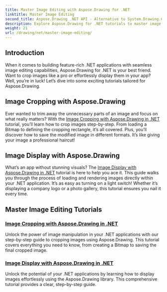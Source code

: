```yaml
---
title: Master Image Editing with Aspose.Drawing for .NET
linktitle: Master Image Editing
second_title: Aspose.Drawing .NET API - Alternative to System.Drawing.Common
description: Explore Aspose.Drawing for .NET tutorials to master image editing, cropping, and display in .NET applications with step-by-step guides.
weight: 21
url: /drawing/net/master-image-editing/
---
```

## Introduction

When it comes to building feature-rich .NET applications with seamless image editing capabilities, Aspose.Drawing for .NET is your best friend. Want to crop images like a pro or effortlessly display them in your app? Well, you’re in luck! Let’s dive into some exciting tutorials tailored for Aspose.Drawing.

## Image Cropping with Aspose.Drawing  
Ever wanted to trim away the unnecessary parts of an image and focus on what really matters? With the [Image Cropping with Aspose.Drawing in .NET](./image-cropping/) tutorial, you’ll learn how to crop images step-by-step. From loading a Bitmap to defining the cropping rectangle, it’s all covered. Plus, you’ll discover how to save the modified image in different formats. It’s like giving your image a professional haircut!  

## Image Display with Aspose.Drawing  
What’s an app without stunning visuals? The [Image Display with Aspose.Drawing in .NET](./image-display/) tutorial is here to help you ace it. This guide walks you through the process of loading and rendering images directly within your .NET application. It’s as easy as turning on a light switch! Whether it’s displaying a company logo or a photo gallery, this tutorial ensures you nail it every time.
  
## Master Image Editing Tutorials
### [Image Cropping with Aspose.Drawing in .NET](./image-cropping/)
Unlock the power of image manipulation in your .NET applications with our step-by-step guide to cropping images using Aspose.Drawing. This tutorial covers everything you need to know, from creating a Bitmap to saving the final cropped image.
### [Image Display with Aspose.Drawing in .NET](./image-display/)
Unlock the potential of your .NET applications by learning how to display images effortlessly using the Aspose.Drawing library. This comprehensive tutorial provides a clear, step-by-step guide.